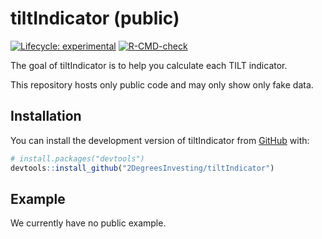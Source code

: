 
<!-- README.md is generated from README.Rmd. Please edit that file -->

# tiltIndicator (public)

<!-- badges: start -->

[![Lifecycle:
experimental](https://img.shields.io/badge/lifecycle-experimental-orange.svg)](https://lifecycle.r-lib.org/articles/stages.html#experimental)
[![R-CMD-check](https://github.com/2DegreesInvesting/tiltIndicator/actions/workflows/R-CMD-check.yaml/badge.svg)](https://github.com/2DegreesInvesting/tiltIndicator/actions/workflows/R-CMD-check.yaml)
<!-- badges: end -->

The goal of tiltIndicator is to help you calculate each TILT indicator.

This repository hosts only public code and may only show only fake data.

## Installation

You can install the development version of tiltIndicator from
[GitHub](https://github.com/) with:

``` r
# install.packages("devtools")
devtools::install_github("2DegreesInvesting/tiltIndicator")
```

## Example

We currently have no public example.

